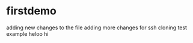 
# firstdemo
adding new changes to the file 
adding more changes for ssh cloning test example
heloo hi
